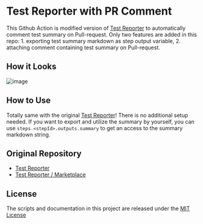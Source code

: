 # Test Reporter with PR Comment

This Github Action is modified version of [Test Reporter](https://github.com/dorny/test-reporter) to automatically comment test summary on Pull-request. Only two features are added in this repo: 1. exporting test summary markdown as step output variable, 2. attaching comment containing test summary on Pull-request. 

## How it Looks
![image](https://user-images.githubusercontent.com/13706388/203845403-94db986c-7542-4fad-becf-7d0da26ee79d.png)

## How to Use
Totally same with the original [Test Reporter](https://github.com/dorny/test-reporter)! There is no additional setup needed. 
If you want to export and utilize the summary by yourself, you can use `steps.<stepId>.outputs.summary` to get an access to the summary markdown string. 

## Original Repository
- [Test Reporter](https://github.com/dorny/test-reporter)
- [Test Reporter / Marketplace](https://github.com/marketplace/actions/test-reporter)

## License
The scripts and documentation in this project are released under the [MIT License](https://github.com/dorny/test-reporter/blob/main/LICENSE)
